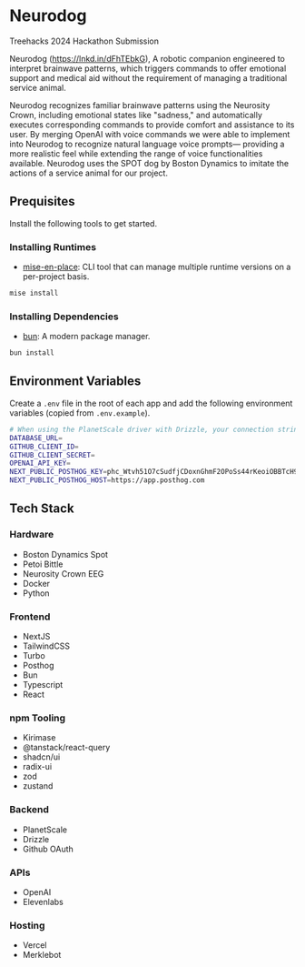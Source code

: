 # Neurodog

Treehacks 2024 Hackathon Submission


Neurodog (https://lnkd.in/dFhTEbkG), A robotic companion engineered to interpret brainwave patterns, which triggers commands to offer emotional support and medical aid without the requirement of managing a traditional service animal.

Neurodog recognizes familiar brainwave patterns using the Neurosity Crown, including emotional states like "sadness," and automatically executes corresponding commands to provide comfort and assistance to its user. By merging OpenAI with voice commands we were able to implement into Neurodog to recognize natural language voice prompts— providing a more realistic feel while extending the range of voice functionalities available. Neurodog uses the SPOT dog by Boston Dynamics to imitate the actions of a service animal for our project.

## Prequisites
Install the following tools to get started.

### Installing Runtimes

- [mise-en-place](https://github.com/jdx/mise): CLI tool that can manage multiple runtime versions on a per-project basis.

```bash
mise install
```

### Installing Dependencies

- [bun](https://bun.sh/): A modern package manager.

```bash
bun install
```

## Environment Variables

Create a `.env` file in the root of each app and add the following environment variables (copied from `.env.example`).

```bash
# When using the PlanetScale driver with Drizzle, your connection string must end with ?ssl={"rejectUnauthorized":true} instead of ?sslaccept=strict.
DATABASE_URL=
GITHUB_CLIENT_ID=
GITHUB_CLIENT_SECRET=
OPENAI_API_KEY=
NEXT_PUBLIC_POSTHOG_KEY=phc_Wtvh51O7cSudfjCDoxnGhmF2OPoSs44rKeoiOBBTcH9
NEXT_PUBLIC_POSTHOG_HOST=https://app.posthog.com
```

## Tech Stack

### Hardware
- Boston Dynamics Spot
- Petoi Bittle
- Neurosity Crown EEG
- Docker
- Python

### Frontend
- NextJS
- TailwindCSS
- Turbo
- Posthog
- Bun
- Typescript
- React

### npm Tooling
- Kirimase
- @tanstack/react-query
- shadcn/ui
- radix-ui
- zod
- zustand

### Backend
- PlanetScale
- Drizzle
- Github OAuth

### APIs
- OpenAI
- Elevenlabs

### Hosting
- Vercel
- Merklebot
